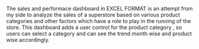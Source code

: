 The sales and performace dashboard in EXCEL FORMAT is an attempt from my side to analyze the sales of a superstore based on various product categories and other factors which have a role to play in the running of the store. This dashboard adds a user control for the product category , so users can select a category and can see the trend month wise and product wise accordingly.
